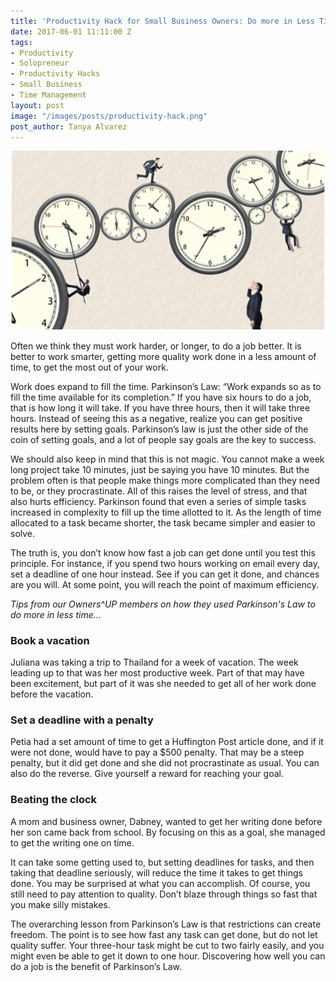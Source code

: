 ```yaml
---
title: 'Productivity Hack for Small Business Owners: Do more in Less Time'
date: 2017-06-01 11:11:00 Z
tags:
- Productivity
- Solopreneur
- Productivity Hacks
- Small Business
- Time Management
layout: post
image: "/images/posts/productivity-hack.png"
post_author: Tanya Alvarez
---
```


<img src="/images/posts/productivity-hack.png" />

Often we think they must work harder, or longer, to do a job better. It is better to work smarter, getting more quality work done in a less amount of time, to get the most out of your work.

Work does expand to fill the time. Parkinson’s Law: “Work expands so as to fill the time available for its completion.” If you have six hours to do a job, that is how long it will take. If you have three hours, then it will take three hours. Instead of seeing this as a negative, realize you can get positive results here by setting goals. Parkinson’s law is just the other side of the coin of setting goals, and a lot of people say goals are the key to success.

We should also keep in mind that this is not magic. You cannot make a week long project take 10 minutes, just be saying you have 10 minutes. But the problem often is that people make things more complicated than they need to be, or they procrastinate. All of this raises the level of stress, and that also hurts efficiency. Parkinson found that even a series of simple tasks increased in complexity to fill up the time allotted to it. As the length of time allocated to a task became shorter, the task became simpler and easier to solve.

The truth is, you don’t know how fast a job can get done until you test this principle. For instance, if you spend two hours working on email every day, set a deadline of one hour instead. See if you can get it done, and chances are you will. At some point, you will reach the point of maximum efficiency.

_Tips from our Owners^UP members on how they used Parkinson's Law to do more in less time..._

### Book a vacation

Juliana was taking a trip to Thailand for a week of vacation. The week leading up to that was her most productive week. Part of that may have been excitement, but part of it was she needed to get all of her work done before the vacation.

### Set a deadline with a penalty

Petia had a set amount of time to get a Huffington Post article done, and if it were not done, would have to pay a $500 penalty. That may be a steep penalty, but it did get done and she did not procrastinate as usual. You can also do the reverse. Give yourself a reward for reaching your goal.

### Beating the clock

A mom and business owner, Dabney, wanted to get her writing done before her son came back from school. By focusing on this as a goal, she managed to get the writing one on time.

It can take some getting used to, but setting deadlines for tasks, and then taking that deadline seriously, will reduce the time it takes to get things done. You may be surprised at what you can accomplish. Of course, you still need to pay attention to quality. Don’t blaze through things so fast that you make silly mistakes.

The overarching lesson from Parkinson’s Law is that restrictions can create freedom. The point is to see how fast any task can get done, but do not let quality suffer. Your three-hour task might be cut to two fairly easily, and you might even be able to get it down to one hour. Discovering how well you can do a job is the benefit of Parkinson’s Law.